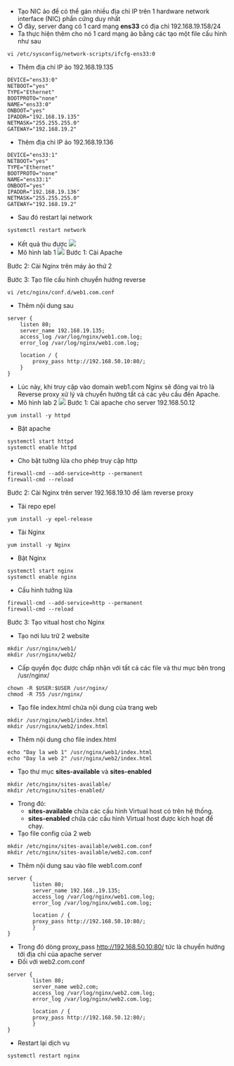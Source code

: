 #
- Tạo NIC ảo để có thể gán nhiều địa chỉ IP trên 1 hardware network interface (NIC) phần cứng duy nhất
- Ở đây, server đang có 1 card mạng **ens33** có địa chỉ 192.168.19.158/24
- Ta thực hiện thêm cho nó 1 card mạng ảo bằng các tạo một file cấu hình như sau
```
vi /etc/sysconfig/network-scripts/ifcfg-ens33:0
```
- Thêm địa chỉ IP ảo 192.168.19.135 
```
DEVICE="ens33:0"
NETBOOT="yes"
TYPE="Ethernet"
BOOTPROTO="none"
NAME="ens33:0"
ONBOOT="yes"
IPADDR="192.168.19.135"
NETMASK="255.255.255.0"
GATEWAY="192.168.19.2"
```
- Thêm địa chỉ IP ảo 192.168.19.136
```
DEVICE="ens33:1"
NETBOOT="yes"
TYPE="Ethernet"
BOOTPROTO="none"
NAME="ens33:1"
ONBOOT="yes"
IPADDR="192.168.19.136"
NETMASK="255.255.255.0"
GATEWAY="192.168.19.2"
```
- Sau đó restart lại network
```
systemctl restart network
```
- Kết quả thu được
![](https://imgur.com/8DtTmpp.png)
- Mô hình lab 1
![](https://imgur.com/WBtHAbm.png)
Bước 1: Cài Apache

Bước 2: Cài Nginx trên máy ảo thứ 2

Bước 3: Tạo file cấu hình chuyển hướng reverse
```
vi /etc/nginx/conf.d/web1.com.conf
```
- Thêm nội dung sau
```
server {
    listen 80;
    server_name 192.168.19.135;
    access_log /var/log/nginx/web1.com.log;
    error_log /var/log/nginx/web1.com.log;
    
    location / {
        proxy_pass http://192.168.50.10:80/;
    }
}
```
- Lúc này, khi truy cập vào domain web1.com Nginx sẽ đóng vai trò là Reverse proxy xử lý và chuyển hướng tất cả các yêu cầu đến Apache.
- Mô hình lab 2
![](https://imgur.com/J6iHyXa.png)
Bước 1: Cài apache cho server 192.168.50.12
```
yum install -y httpd
```
- Bật apache
```
systemctl start httpd
systemctl enable httpd
```
- Cho bật tường lửa cho phép truy cập http
```
firewall-cmd --add-service=http --permanent
firewall-cmd --reload
```
Bước 2: Cài Nginx trên server 192.168.19.10 để làm reverse proxy
- Tải repo epel
```
yum install -y epel-release
```
- Tải Nginx 
``` 
yum install -y Nginx
```
- Bật Nginx
```
systemctl start nginx
systemctl enable nginx
```
- Cấu hình tưởng lửa
```
firewall-cmd --add-service=http --permanent
firewall-cmd --reload
```
Bước 3: Tạo vitual host cho Nginx
- Tạo nơi lưu trữ 2 website
```
mkdir /usr/nginx/web1/
mkdir /usr/nginx/web2/
```
- Cấp quyền đọc được chấp nhận với tất cả các file và thư mục bên trong /usr/nginx/
```
chown -R $USER:$USER /usr/nginx/
chmod -R 755 /usr/nginx/
```
- Tạo file index.html chứa nội dung của trang web
```
mkdir /usr/nginx/web1/index.html
mkdir /usr/nginx/web2/index.html
```
- Thêm nội dung cho file index.html
```
echo "Day la web 1" /usr/nginx/web1/index.html
echo "Day la web 2" /usr/nginx/web2/index.html
```
- Tạo thư mục **sites-available** và **sites-enabled**
```
mkdir /etc/nginx/sites-available/
mkdir /etc/nginx/sites-enabled/
```
- Trong đó: 
    - **sites-available** chứa các cấu hình Virtual host có trên hệ thống.
    - **sites-enabled** chứa các cấu hình Virtual host được kích hoạt để chạy.
- Tạo file config của 2 web
```
mkdir /etc/nginx/sites-available/web1.com.conf
mkdir /etc/nginx/sites-available/web2.com.conf
```
- Thêm nội dung sau vào file web1.com.conf
```
server {
        listen 80;
        server_name 192.168.,19.135;
        access_log /var/log/nginx/web1.com.log;
        error_log /var/log/nginx/web1.com.log;

        location / {
        proxy_pass http://192.168.50.10:80/;
        }
}
```
- Trong đó dòng proxy_pass http://192.168.50.10:80/ tức là chuyển hướng tới địa chỉ của apache server
- Đối với web2.com.conf 
```
server {
        listen 80;
        server_name web2.com;
        access_log /var/log/nginx/web2.com.log;
        error_log /var/log/nginx/web2.com.log;

        location / {
        proxy_pass http://192.168.50.12:80/;
        }
}
```
- Restart lại dịch vụ
```
systemctl restart nginx
```


